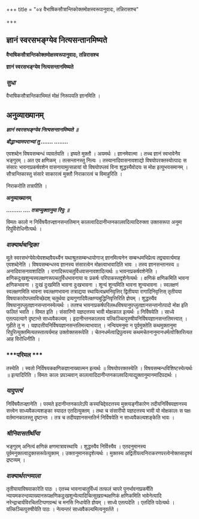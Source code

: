 +++
title = "०४ वैभाषिकसौत्रान्तिकोक्तमोक्षस्वरूपानुवादः, तन्निरासश्च"

+++


## ज्ञानं स्वरसभङ्ग्येव नित्यसन्तानमिष्यते

**वैभाषिकसौत्रान्तिकोक्तमोक्षस्वरूपानुवादः, तन्निरासश्च**

**ज्ञानं स्वरसभङ्ग्येव नित्यसन्तानमिष्यते**

### ***सुधा***

वैभाषिकसौत्रान्तिकाभिमतं मोक्षं निरूपयति ज्ञानमिति ।

## **अनुव्याख्यानम्**

***ज्ञानं स्वरसभङ्ग्येव नित्यसन्तानमिष्यते ॥***

***बौद्धाभ्यामपराभ्यां तु ....... ........***

एवशब्देन विषयसम्बन्धं व्यावर्तयति । इष्यते मुक्तौ । अयमर्थः । ज्ञानमेवात्मा । तच्च ज्ञानं स्वभावेनैव भङ्गुरम् । अत एव क्षणिकम् । तत्सन्तानस्तु नित्यः । तस्यानादिवासनावशाद्यो विषयोपरक्तस्योत्पादः स संसारः भावनाप्रकर्षवशेन वासनायामुत्सन्नायां यो विषयोपप्लवं विना शुद्धस्यैवोदयः स मोक्ष इत्युभयसमानम् । सौत्रान्तिकास्तु संसारे साकारत्वं मुक्तौ निराकारत्वं च विमाहुरिति ।

निराकरोति तत्रापीति ।

**अनुव्याख्यानम्**

***......... .... तत्राप्युक्तानुमा रिपुः ॥***

विमतः कालो न निर्विषयैतज्ज्ञानसन्ततिमान् कालत्वादिदानीन्तनकालवदित्यादिरुक्ता उक्तसरूपा अनुमा रिपुर्विरोधिनीत्यर्थः ।

### ***वाक्यार्थचन्द्रिका***

मूले स्वरसभंग्येवेत्येवशब्दवैयर्थ्येन यथाश्रुतसम्बन्धायोगाज् ज्ञानमित्यनेन सम्बन्धमभिप्रेत्य तद्व्यावर्त्यमाह एवशब्देनेति । विषयसम्बन्धस्य ज्ञानस्य संसारत्वेन मोक्षत्वाभावादिति भावः । तस्य ज्ञानसन्तानस्य ॥ अनादिवासनावशादिति । रागादिरूपचतुर्विधवासनावशादित्यर्थः ॥ भावनाप्रकर्षवशेनेति । क्षणिकदुःखशून्यस्वलक्षणरूपचतुर्विधभावनाया यः प्रकर्षः परिपाकस्तद्वशेनेत्यर्थः । क्षणिकं क्षणिकमिति भावना क्षणिकभावना । दुःखं दुःखमिति भावना दुःखभावना । शून्यं शून्यमिति भावना शून्यभावना । स्वलक्षणं स्वलक्षणमिति भावना स्वलक्षणभावना तत्राद्यया स्थायित्वभ्रमनिवृत्तिर् द्वितीयया रागादिनिवृत्तिस् तृतीयया विषयाकारोपप्लवविच्छेदश् चतुर्थया द्रव्यगुणादिवैलक्षण्यबुद्धिनिवृत्तिरिति ज्ञेयम् । शुद्धस्यैव विषयानुपप्लुतज्ञानसन्तानस्येत्यर्थः । ततश्च भावनाप्रकर्षपरिलब्धविषयानुपप्लुतज्ञानसन्तानोत्पादो मोक्ष इति फलितं भवति । विमत इति । संसारिणो यज्ञदत्तस्य भावी मोक्षकाल इत्यर्थः ॥ निर्विषयेति । साध्ये एतत्पदत्यागे दृष्टान्ते साध्यवैकल्यम् । इदानीन्तनकालस्य यत्किञ्चित्पुरुषीयनिर्विषयज्ञानसन्ततिमत्त्वात् । गृहीते तु न । यज्ञदत्तीयनिर्विषयज्ञानसन्ततिमत्त्वाभावात् । नन्वियमनुमा न पूर्वमुक्तेति कथमुक्तानुमा रिपुरित्युक्तमित्यतस्तात्पर्यमाह उक्तोक्तसरूपेति । चेतनधर्मत्वाद्रिपुत्वस्य कथमचेतनानुमानधर्मत्वोक्तिरित्यत आह विरोधिनीति ।

### ***परिमल ***

तस्येति । स्वतो निर्विषयकक्षणिकज्ञानाख्यात्मन इत्यर्थः ॥ विषयोपरक्तस्येति । विषयसम्बन्धविशिष्टस्येत्यर्थः ॥ इत्यादिरिति । विमतः कालः प्रपञ्चवान् कालत्वादिदानीन्तनकालवदित्याद्युक्तानुमानमादिपदार्थः ।

### ***यादुपत्यं***

निर्विषयैतज्ज्ञानेति । परमते इदानीन्तनकालेऽपि कस्यचिद्देवदत्तस्य मुक्त्यङ्गीकारेण तदीयनिर्विषयज्ञानस्य सत्त्वेन साध्यवैकल्यशङ्का स्यादत एतदित्युक्तम् । तथा च संसारीयो यज्ञदत्तस्य भावी यो मोक्षकालः स पक्षः वर्तमानकालस्तु दृष्टान्तः । तत्र च तदीयज्ञानसन्ततिर्न निर्विषयेति न साध्यवैकल्यशङ्केति भावः ।

### ***श्रीनिवासतीर्थीया***

भङ्गुरम् अनित्यं क्षणिकं क्षणमात्रावस्थायि । शुद्धस्यैव निर्विस्यैव । एतदनुमानस्य पूर्वमनुक्तत्वादुक्तसरूपेत्युक्तम् । उक्तानुमानसदृशेत्यर्थः । मुक्तस्य अद्वितीयत्वनिराकरणपरत्वेनोक्तसादृश्यं द्रष्टव्यम् ।

### ***वाक्यार्थरत्नमाला***

तृतीयायाविषयाकारेति पाठः । एतच्च भावनाचातुर्विध्यं तत्फलं चापरे पुनर्भावनाप्रकर्षेति न्यायमकरन्दव्याख्यानरूपक्षणिकदुःखशून्येत्यादिचित्सुखग्रन्थक्षणिकं क्षणिकमिति भावेनेत्यादि नरेन्द्राचार्यविरचितटिप्पणग्रन्थं च मनसि निधायेति ज्ञेयम् । साध्ये एतत्पदेति । एतदिति पदेत्यर्थः । यत्किञ्चित्पुरुषीयेति पाठः । नेत्यन्तरं साध्यवैकल्यमित्यनुवर्तते ।

